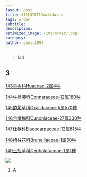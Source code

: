 ```yaml
---
layout: post
title: 31酢浆草目Oxalidales
tags: order    
subtitle: 
description: 
optimized_image: /img/order/.png
category: 
author: ganlu1994  
---
```


> lad

## 3

[143蒜树科Huaceae-2属4种](https://ganlu1994.github.io/143蒜树科Huaceae/)

[144牛栓藤科Connaraceae-12属180种](https://ganlu1994.github.io/144牛栓藤科Connaraceae/)

[145酢浆草科Oxalidaceae-5属570种](https://ganlu1994.github.io/145酢浆草科Oxalidaceae/)

[146合椿梅科Cunoniaceae-27属330种](https://ganlu1994.github.io/146合椿梅科Cunoniaceae/)

[147杜英科Elaeocarpaceae-12属615种](https://ganlu1994.github.io/147杜英科Elaeocarpaceae/)

[148槽柱花科Brunelliaceae-1属60种](https://ganlu1994.github.io/148槽柱花科Brunelliaceae/)

[149土瓶草科Cephalotaceae-1属1种](https://ganlu1994.github.io/149土瓶草科Cephalotaceae/)

![](/img/phylo/.png)

1. A